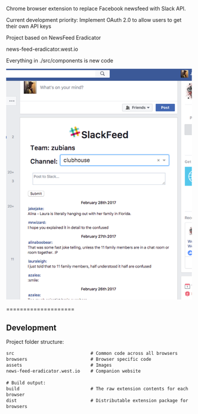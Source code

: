 Chrome browser extension to replace Facebook newsfeed with Slack API.

Current development priority:
Implement OAuth 2.0 to allow users to get their own API keys

Project based on NewsFeed Eradicator

news-feed-eradicator.west.io

Everything in ./src/components is new code



![Screenshot](https://github.com/JakeIwen/news-feed-swapper/blob/master/assets/NFSwapper_1.png)

====================

Development
-----------
Project folder structure:

    src                             # Common code across all browsers
    browsers                        # Browser specific code
    assets                          # Images
    news-feed-eradicator.west.io    # Companion website

    # Build output:
    build                           # The raw extension contents for each browser
    dist                            # Distributable extension package for browsers
